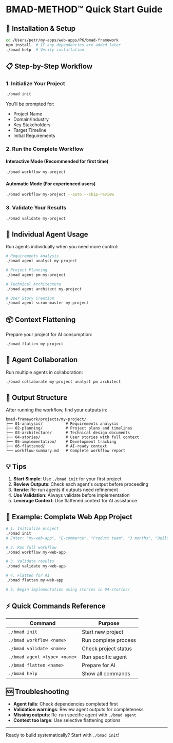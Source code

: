 # BMAD-METHOD™ Quick Start Guide

## 🚀 Installation & Setup

```bash
cd /Users/petr/my-apps/web-apps/PK/bmad-framework
npm install  # If any dependencies are added later
./bmad help  # Verify installation
```

## 📋 Step-by-Step Workflow

### 1. Initialize Your Project

```bash
./bmad init
```

You'll be prompted for:
- Project Name
- Domain/Industry  
- Key Stakeholders
- Target Timeline
- Initial Requirements

### 2. Run the Complete Workflow

#### Interactive Mode (Recommended for first time)
```bash
./bmad workflow my-project
```

#### Automatic Mode (For experienced users)
```bash
./bmad workflow my-project --auto --skip-review
```

### 3. Validate Your Results

```bash
./bmad validate my-project
```

## 🤖 Individual Agent Usage

Run agents individually when you need more control:

```bash
# Requirements Analysis
./bmad agent analyst my-project

# Project Planning  
./bmad agent pm my-project

# Technical Architecture
./bmad agent architect my-project

# User Story Creation
./bmad agent scrum-master my-project
```

## 📦 Context Flattening

Prepare your project for AI consumption:

```bash
./bmad flatten my-project
```

## 🤝 Agent Collaboration

Run multiple agents in collaboration:

```bash
./bmad collaborate my-project analyst pm architect
```

## 📁 Output Structure

After running the workflow, find your outputs in:

```
bmad-framework/projects/my-project/
├── 01-analysis/          # Requirements analysis
├── 02-planning/          # Project plans and timelines  
├── 03-architecture/      # Technical design documents
├── 04-stories/           # User stories with full context
├── 05-implementation/    # Development tracking
├── 06-flattened/         # AI-ready context
└── workflow-summary.md   # Complete workflow report
```

## 💡 Tips

1. **Start Simple**: Use `./bmad init` for your first project
2. **Review Outputs**: Check each agent's output before proceeding
3. **Iterate**: Re-run agents if outputs need refinement
4. **Use Validation**: Always validate before implementation
5. **Leverage Context**: Use flattened context for AI assistance

## 🔄 Example: Complete Web App Project

```bash
# 1. Initialize project
./bmad init
# Enter: "my-web-app", "E-commerce", "Product team", "3 months", "Build shopping cart"

# 2. Run full workflow
./bmad workflow my-web-app

# 3. Validate results
./bmad validate my-web-app

# 4. Flatten for AI
./bmad flatten my-web-app

# 5. Begin implementation using stories in 04-stories/
```

## ⚡ Quick Commands Reference

| Command | Purpose |
|---------|---------|
| `./bmad init` | Start new project |
| `./bmad workflow <name>` | Run complete process |
| `./bmad validate <name>` | Check project status |
| `./bmad agent <type> <name>` | Run specific agent |
| `./bmad flatten <name>` | Prepare for AI |
| `./bmad help` | Show all commands |

## 🆘 Troubleshooting

- **Agent fails**: Check dependencies completed first
- **Validation warnings**: Review agent outputs for completeness
- **Missing outputs**: Re-run specific agent with `./bmad agent`
- **Context too large**: Use selective flattening options

---

Ready to build systematically? Start with `./bmad init`!